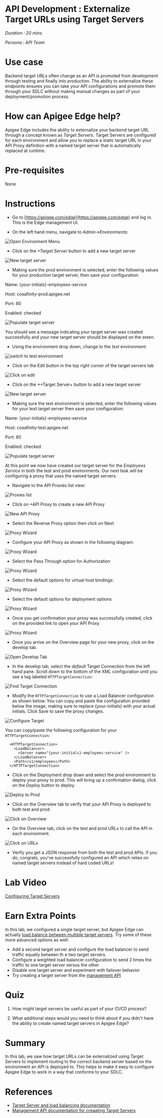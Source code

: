 # API Development : Externalize Target URLs using Target Servers

*Duration : 20 mins*

*Persona : API Team*

# Use case

Backend target URLs often change as an API is promoted from development through testing and finally into production. The ability to externalize these endpoints ensures you can take your API configurations and promote them through your SDLC without making manual changes as part of your deployment/promotion process.

# How can Apigee Edge help?

Apigee Edge includes the ability to externalize your backend target URL through a concept known as *Target Servers*. Target Servers are configured for each environment and allow you to replace a static target URL in your API Proxy definition with a named target server that is automatically replaced at runtime. 

# Pre-requisites

None

# Instructions

* Go to [https://apigee.com/edge](https://apigee.com/edge) and log in. This is the Edge management UI. 

* On the left hand menu, navigate to *Admin->Environments*:

![Open Environment Menu](./media/open-environments-menu.1.png)

* Click on the *+Target Server* button to add a new target server

![New target server](./media/new-target-server.1.png)

* Making sure the prod environment is selected, enter the following values for your production target server, then save your configuration:

Name: {your-initials}-employees-service

Host: cosafinity-prod.apigee.net

Port: 80

Enabled: checked

![Populate target server](./media/populate-prod-target-server.png)

You should see a message indicating your target server was created successfully and your new target server should be displayed on the sreen.

* Using the environment drop down, change to the *test* environment:

![switch to test environment](./media/switch-to-test-environment.png)

* Click on the Edit button in the top right corner of the target servers tab

![Click on edit](./media/click-on-edit-test.png)

* Click on the *+Target Server+ button to add a new target server

![New target server](./media/new-target-server-test.png)

* Making sure the test environment is selected, enter the following values for your test target server then save your configuration:

Name: {your-initials}-employees-service

Host: cosafinity-test.apigee.net

Port: 80

Enabled: checked

![Populate target server](./media/populate-test-target-server.png)

At this point we now have created our target server for the *Employees Service* in both the test and prod environments. Our next task will be configuring a proxy that uses the named target servers.

* Navigate to the API Proxies list view:

![Proxies list](./media/open-api-proxies-list.png)

* Click on +API Proxy to create a new API Proxy

![New API Proxy](./media/new-api-proxy.png)

* Select the Reverse Proxy option then click on Next

![Proxy Wizard](./media/proxy-wizard-1.png)

* Configure your API Proxy as shown in the following diagram:

![Proxy Wizard](./media/proxy-wizard-2.png)

* Select the Pass Through option for Authorization

![Proxy Wizard](./media/proxy-wizard-3.png)

* Select the default options for virtual host bindings:

![Proxy Wizard](./media/proxy-wizard-4.png)

* Select the default options for deployment options

![Proxy Wizard](./media/proxy-wizard-5.png)

* Once you get confirmation your proxy was successfully created, click on the provided link to open your API Proxy

![Proxy Wizard](./media/proxy-wizard-6.png)

* Once you arrive on the Overview page for your new proxy, click on the develop tab.

![Open Develop Tab](./media/open-develop-tab.png)

* In the develop tab, select the *default* Target Connection from the left hand pane. Scroll down to the bottom of the XML configuration until you see a tag labeled `HTTPTargetConnection`:

![Find Target Connection](./media/find-target-connection.png)

* Modify the `HTTPTargetConnection` to use a Load Balancer configuration as shown below. You can copy and paste the configuration provided below the image, making sure to replace {your-initials} with your actual initials. Click Save to save the proxy changes.

![Configure Target](./media/configure-proxy-target-endpoint.png)

You can copy/paste the following configuration for your `HTTPTargetConnection`:

```
  <HTTPTargetConnection>
    <LoadBalancer>
      <Server name="{your-initials}-employees-service" />
    </LoadBalancer>
    <Path>/v1/employees</Path>
  </HTTPTargetConnection>
```

* Click on the Deployment drop down and select the prod environment to deploy your proxy to prod. This will bring up a confirmation dialog, click on the *Deploy* button to deploy.

![Deploy to Prod](./media/deploy-to-prod.png)

* Click on the Overview tab to verify that your API Proxy is deployed to both test and prod:

![Click on Overview](./media/click-on-overview.png)

* On the Overview tab, click on the test and prod URLs to call the API in each environment.

![Click on URLs](./media/call-prod-and-test-apis.png)

* Verify you get a JSON response from both the test and prod APIs. If you do, congrats, you've successfully configured an API which relies on named target servers instead of hard coded URLs!

# Lab Video

[Configuring Target Servers](https://www.youtube.com/watch?v=crnuHAgj9Vo&index=18&list=PLIXjuPlujxxxe3iTmLtgfIBgpMo7iD7fk)

# Earn Extra Points

In this lab, we configured a single target server, but Apigee Edge can actually [load balance between multiple target servers](http://docs.apigee.com/api-services/content/load-balancing-across-backend-servers). Try some of these more advanced options as well:
* Add a second target server and configure the load balancer to send traffic equally between th e two target servers.
* Configure a weighted load balancer configuration to send 2 times the traffic to one target server versus the other
* Disable one target server and experiment with failover behavior
* Try creating a target server from the [management API](http://docs.apigee.com/management/apis/post/organizations/%7Borg_name%7D/environments/%7Benv_name%7D/targetservers)

# Quiz

1. How might target servers be useful as part of your CI/CD process?

2. What additional steps would you need to think about if you didn't have the ability to create named target servers in Apigee Edge?

# Summary

In this lab, we saw how target URLs can be externalized using Target Servers to implement routing to the correct backend server based on the environment an API is deployed to. This helps to make it easy to configure Apigee Edge to work in a way that conforms to your SDLC.

# References

* [Target Server and load balancing documentation](http://docs.apigee.com/api-services/content/load-balancing-across-backend-servers)
* [Management API documentation for creaating Target Servers](http://docs.apigee.com/management/apis/post/organizations/%7Borg_name%7D/environments/%7Benv_name%7D/targetservers)

